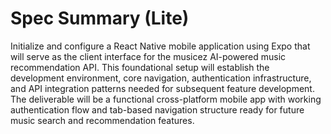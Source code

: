 # Spec Summary (Lite)

Initialize and configure a React Native mobile application using Expo that will serve as the client interface for the musicez AI-powered music recommendation API. This foundational setup will establish the development environment, core navigation, authentication infrastructure, and API integration patterns needed for subsequent feature development. The deliverable will be a functional cross-platform mobile app with working authentication flow and tab-based navigation structure ready for future music search and recommendation features.